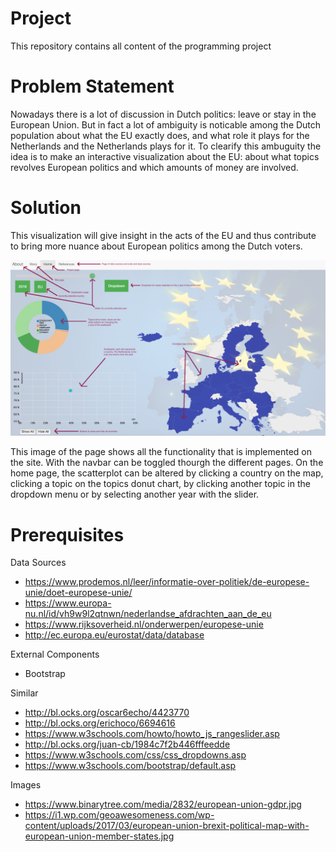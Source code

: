 # Project
This repository contains all content of the programming project

# Problem Statement
Nowadays there is a lot of discussion in Dutch politics: leave or stay in the European Union. But in fact a lot of ambiguity is noticable among the Dutch population about what the EU exactly does, and what role it plays for the Netherlands and the Netherlands plays for it. To clearify this ambuguity the idea is to make an interactive visualization about the EU: about what topics revolves European politics and which amounts of money are involved. 

# Solution
This visualization will give insight in the acts of the EU and thus contribute to bring more nuance about European politics among the Dutch voters.

![Alt Text](doc/readmefinal.png)


This image of the page shows all the functionality that is implemented on the site. With the navbar can be toggled thourgh the different pages. On the home page, the scatterplot can be altered by clicking a country on the map, clicking a topic on the topics donut chart, by clicking another topic in the dropdown menu or by selecting another year with the slider. 

# Prerequisites
Data Sources
- https://www.prodemos.nl/leer/informatie-over-politiek/de-europese-unie/doet-europese-unie/
- https://www.europa-nu.nl/id/vh9w9l2qtnwn/nederlandse_afdrachten_aan_de_eu
- https://www.rijksoverheid.nl/onderwerpen/europese-unie
- http://ec.europa.eu/eurostat/data/database

External Components
- Bootstrap

Similar
- http://bl.ocks.org/oscar6echo/4423770
- http://bl.ocks.org/erichoco/6694616
- https://www.w3schools.com/howto/howto_js_rangeslider.asp
- http://bl.ocks.org/juan-cb/1984c7f2b446fffeedde
- https://www.w3schools.com/css/css_dropdowns.asp
- https://www.w3schools.com/bootstrap/default.asp

Images
- https://www.binarytree.com/media/2832/european-union-gdpr.jpg
- https://i1.wp.com/geoawesomeness.com/wp-content/uploads/2017/03/european-union-brexit-political-map-with-european-union-member-states.jpg